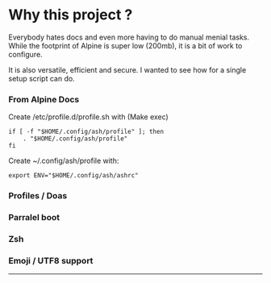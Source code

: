 # Why this project ? 

Everybody hates docs and even more having to do manual menial tasks. 
While the footprint of Alpine is super low (200mb), it is a bit of work to configure. 

It is also versatile, efficient and secure. I wanted to see how for a single setup script can do. 

### From Alpine Docs

Create /etc/profile.d/profile.sh with (Make exec) 
```
if [ -f "$HOME/.config/ash/profile" ]; then
    . "$HOME/.config/ash/profile"
fi
```
Create ~/.config/ash/profile with:
```
export ENV="$HOME/.config/ash/ashrc"
```

### Profiles / Doas

### Parralel boot

### Zsh 

### Emoji / UTF8 support


----






